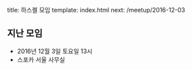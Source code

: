 title: 하스켈 모임
template: index.html
next: /meetup/2016-12-03

## 지난 모임

- 2016년 12월 3일 토요일 13시
- 스포카 서울 사무실
